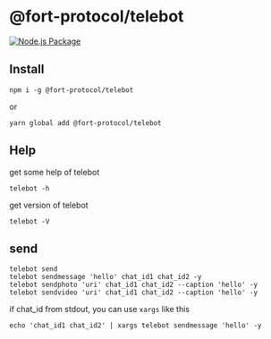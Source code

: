 # @fort-protocol/telebot

[![Node.js Package](https://github.com/FORT-Protocol/telebot/actions/workflows/npm-publish.yml/badge.svg)](https://github.com/FORT-Protocol/telebot/actions/workflows/npm-publish.yml)

## Install

```shell
npm i -g @fort-protocol/telebot
```

or

```shell
yarn global add @fort-protocol/telebot
```

## Help

get some help of telebot

```shell
telebot -h
```

get version of telebot

```shell
telebot -V
```

## send

```shell
telebot send
telebot sendmessage 'hello' chat_id1 chat_id2 -y
telebot sendphoto 'uri' chat_id1 chat_id2 --caption 'hello' -y
telebot sendvideo 'uri' chat_id1 chat_id2 --caption 'hello' -y
```

if chat_id from stdout, you can use `xargs` like this

```shell
echo 'chat_id1 chat_id2' | xargs telebot sendmessage 'hello' -y
```
